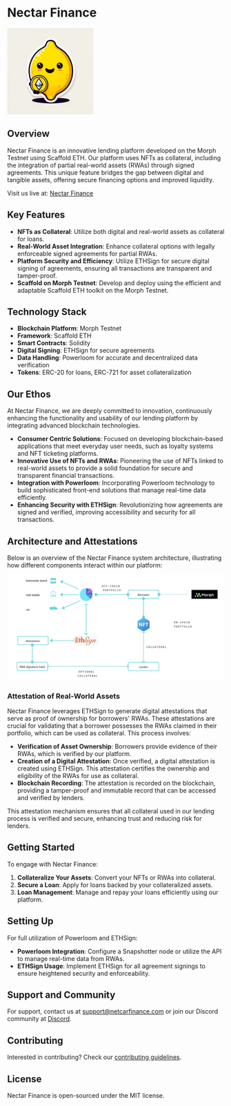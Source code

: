 # Nectar Finance

<img src="./docs/Nectar.jpg" alt="Nectar Finance Logo" width="200" />

## Overview
Nectar Finance is an innovative lending platform developed on the Morph Testnet using Scaffold ETH. Our platform uses NFTs as collateral, including the integration of partial real-world assets (RWAs) through signed agreements. This unique feature bridges the gap between digital and tangible assets, offering secure financing options and improved liquidity.

Visit us live at: [Nectar Finance](https://nectarfinance.vercel.app/)

## Key Features
- **NFTs as Collateral**: Utilize both digital and real-world assets as collateral for loans.
- **Real-World Asset Integration**: Enhance collateral options with legally enforceable signed agreements for partial RWAs.
- **Platform Security and Efficiency**: Utilize ETHSign for secure digital signing of agreements, ensuring all transactions are transparent and tamper-proof.
- **Scaffold on Morph Testnet**: Develop and deploy using the efficient and adaptable Scaffold ETH toolkit on the Morph Testnet.

## Technology Stack
- **Blockchain Platform**: Morph Testnet
- **Framework**: Scaffold ETH
- **Smart Contracts**: Solidity
- **Digital Signing**: ETHSign for secure agreements
- **Data Handling**: Powerloom for accurate and decentralized data verification
- **Tokens**: ERC-20 for loans, ERC-721 for asset collateralization

## Our Ethos
At Nectar Finance, we are deeply committed to innovation, continuously enhancing the functionality and usability of our lending platform by integrating advanced blockchain technologies.

- **Consumer Centric Solutions**: Focused on developing blockchain-based applications that meet everyday user needs, such as loyalty systems and NFT ticketing platforms.
- **Innovative Use of NFTs and RWAs**: Pioneering the use of NFTs linked to real-world assets to provide a solid foundation for secure and transparent financial transactions.
- **Integration with Powerloom**: Incorporating Powerloom technology to build sophisticated front-end solutions that manage real-time data efficiently.
- **Enhancing Security with ETHSign**: Revolutionizing how agreements are signed and verified, improving accessibility and security for all transactions.

## Architecture and Attestations
Below is an overview of the Nectar Finance system architecture, illustrating how different components interact within our platform:

![Nectar Finance Architecture](./docs/architecture2.png)

### Attestation of Real-World Assets
Nectar Finance leverages ETHSign to generate digital attestations that serve as proof of ownership for borrowers' RWAs. These attestations are crucial for validating that a borrower possesses the RWAs claimed in their portfolio, which can be used as collateral. This process involves:

- **Verification of Asset Ownership**: Borrowers provide evidence of their RWAs, which is verified by our platform.
- **Creation of a Digital Attestation**: Once verified, a digital attestation is created using ETHSign. This attestation certifies the ownership and eligibility of the RWAs for use as collateral.
- **Blockchain Recording**: The attestation is recorded on the blockchain, providing a tamper-proof and immutable record that can be accessed and verified by lenders.

This attestation mechanism ensures that all collateral used in our lending process is verified and secure, enhancing trust and reducing risk for lenders.

## Getting Started
To engage with Nectar Finance:
1. **Collateralize Your Assets**: Convert your NFTs or RWAs into collateral.
2. **Secure a Loan**: Apply for loans backed by your collateralized assets.
3. **Loan Management**: Manage and repay your loans efficiently using our platform.

## Setting Up
For full utilization of Powerloom and ETHSign:
- **Powerloom Integration**: Configure a Snapshotter node or utilize the API to manage real-time data from RWAs.
- **ETHSign Usage**: Implement ETHSign for all agreement signings to ensure heightened security and enforceability.

## Support and Community
For support, contact us at [support@netcarfinance.com](mailto:support@netcarfinance.com) or join our Discord community at [Discord](<DISCORD_LINK>).

## Contributing
Interested in contributing? Check our [contributing guidelines](<LINK_TO_CONTRIBUTING_GUIDELINES>).

## License
Nectar Finance is open-sourced under the MIT license.
